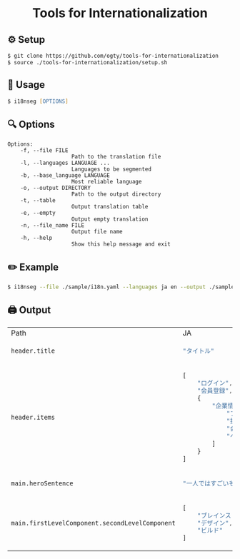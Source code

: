 <h1 align="center">Tools for Internationalization</h1>

## ⚙️ Setup

```zsh
$ git clone https://github.com/ogty/tools-for-internationalization
$ source ./tools-for-internationalization/setup.sh
```

## 📖 Usage

```zsh
$ i18nseg [OPTIONS]
```

## 🔍 Options

```
Options:
    -f, --file FILE
                    Path to the translation file
    -l, --languages LANGUAGE ...
                    Languages to be segmented
    -b, --base_language LANGUAGE
                    Most reliable language
    -o, --output DIRECTORY
                    Path to the output directory
    -t, --table
                    Output translation table
    -e, --empty 
                    Output empty translation
    -n, --file_name FILE
                    Output file name
    -h, --help
                    Show this help message and exit
```

## ✏️ Example

```zsh
$ i18nseg --file ./sample/i18n.yaml --languages ja en --output ./sample/public/locales --table
```

## 🖨️ Output

<table><tr><td>Path</td><td>JA</td><td>EN</td><td>EMPTY</td></tr><tr></tr><tr></tr><tr><td>

```
header.title
```

</td><td>

```js
"タイトル"
```

</td><td>

```js
"Title"
```

</td><td>

```js
""
```

</td></tr><tr></tr><tr><td>

```
header.items
```

</td><td>

```js
[
    "ログイン",
    "会員登録",
    {
        "企業情報": [
            "ブログ",
            "採用情報",
            "会社紹介",
            "ヘルプセンター"
        ]
    }
]
```

</td><td>

```js
[
    "Log in",
    "Sign up",
    {
        "Company": [
            "Blog",
            "Careers",
            "Our story",
            "Help Center"
        ]
    }
]
```

</td><td>

```js
[
    "",
    "",
    {
        "": [
            "",
            "",
            "",
            ""
        ]
    }
]
```

</td></tr><tr></tr><tr><td>

```
main.heroSentence
```

</td><td>

```js
"一人ではすごいものは完成できない。"
```

</td><td>

```js
"Nothing great is made alone."
```

</td><td>

```js
""
```

</td></tr><tr></tr><tr><td>

```
main.firstLevelComponent.secondLevelComponent
```

</td><td>

```js
[
    "ブレインストーミング",
    "デザイン",
    "ビルド"
]
```

</td><td>

```js
[
    "Brainstorm",
    "Design",
    "Build"
]
```

</td><td>

```js
[
    "",
    "",
    ""
]
```

</td></tr></table>

